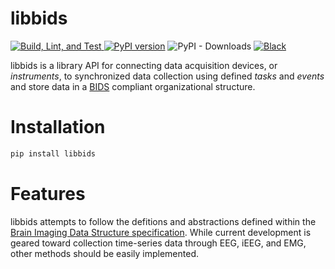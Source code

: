 # libbids

[![Build, Lint, and
Test](https://github.com/umnil/libbids/actions/workflows/build-and-test.yml/badge.svg)
](https://github.com/umnil/libbids/actions/workflows/build-and-test.yml)
[![PyPI version](https://badge.fury.io/py/libbids.svg)](https://badge.fury.io/py/libbids)
![PyPI - Downloads](https://img.shields.io/pypi/dm/libbids)
[![Black](https://img.shields.io/badge/code%20style-black-000000.svg)](https://github.com/psf/black)

libbids is a library API for connecting data acquisition devices, or
*instruments*, to synchronized data collection using defined *tasks* and
*events* and store data in
a [BIDS](https://bids-specification.readthedocs.io/en/stable/) compliant
organizational structure.

# Installation

```bash
pip install libbids
```

# Features

libbids attempts to follow the defitions and abstractions defined within the
[Brain Imaging Data Structure
specification](https://bids-specification.readthedocs.io/en/stable/). While
current development is geared toward collection time-series data through EEG,
iEEG, and EMG, other methods should be easily implemented.
